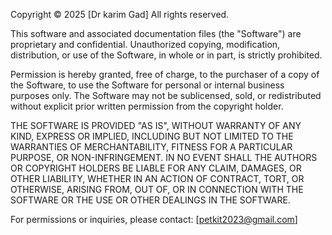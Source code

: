 
Copyright © 2025 [Dr karim Gad]
All rights reserved.

This software and associated documentation files (the "Software") are proprietary and confidential. 
Unauthorized copying, modification, distribution, or use of the Software, in whole or in part, is strictly prohibited.

Permission is hereby granted, free of charge, to the purchaser of a copy of the Software, to use the Software for personal or internal business purposes only. 
The Software may not be sublicensed, sold, or redistributed without explicit prior written permission from the copyright holder.

THE SOFTWARE IS PROVIDED "AS IS", WITHOUT WARRANTY OF ANY KIND, EXPRESS OR IMPLIED, INCLUDING BUT NOT LIMITED TO THE WARRANTIES OF MERCHANTABILITY, 
FITNESS FOR A PARTICULAR PURPOSE, OR NON-INFRINGEMENT. IN NO EVENT SHALL THE AUTHORS OR COPYRIGHT HOLDERS BE LIABLE FOR ANY CLAIM, DAMAGES, 
OR OTHER LIABILITY, WHETHER IN AN ACTION OF CONTRACT, TORT, OR OTHERWISE, ARISING FROM, OUT OF, OR IN CONNECTION WITH THE SOFTWARE OR THE USE 
OR OTHER DEALINGS IN THE SOFTWARE.

For permissions or inquiries, please contact: [petkit2023@gmail.com]

